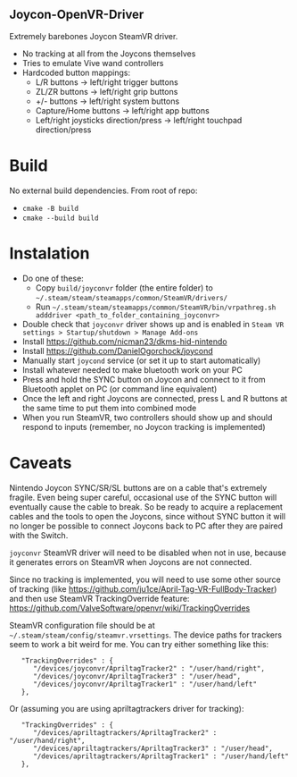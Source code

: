 ## Joycon-OpenVR-Driver

Extremely barebones Joycon SteamVR driver.

* No tracking at all from the Joycons themselves
* Tries to emulate Vive wand controllers
* Hardcoded button mappings:
  * L/R buttons -> left/right trigger buttons
  * ZL/ZR buttons -> left/right grip buttons
  * +/- buttons -> left/right system buttons
  * Capture/Home buttons -> left/right app buttons
  * Left/right joysticks direction/press -> left/right touchpad direction/press

# Build

No external build dependencies. From root of repo:
  * `cmake -B build`
  * `cmake --build build`

# Instalation

* Do one of these:
  * Copy `build/joyconvr` folder (the entire folder) to `~/.steam/steam/steamapps/common/SteamVR/drivers/`
  * Run `~/.steam/steam/steamapps/common/SteamVR/bin/vrpathreg.sh adddriver <path_to_folder_containing_joyconvr>`
* Double check that `joyconvr` driver shows up and is enabled in `Steam VR settings > Startup/shutdown > Manage Add-ons`
* Install https://github.com/nicman23/dkms-hid-nintendo
* Install https://github.com/DanielOgorchock/joycond
* Manually start `joycond` service (or set it up to start automatically)
* Install whatever needed to make bluetooth work on your PC
* Press and hold the SYNC button on Joycon and connect to it from Bluetooth applet on PC (or command line equivalent)
* Once the left and right Joycons are connected, press L and R buttons at the same time to put them into combined mode
* When you run SteamVR, two controllers should show up and should respond to inputs (remember, no Joycon tracking is implemented)

# Caveats

Nintendo Joycon SYNC/SR/SL buttons are on a cable that's extremely fragile. Even being super careful, occasional use of the SYNC button will eventually cause the cable to break. So be ready to acquire a replacement cables and the tools to open the Joycons, since without SYNC button it will no longer be possible to connect Joycons back to PC after they are paired with the Switch.

`joyconvr` SteamVR driver will need to be disabled when not in use, because it generates errors on SteamVR when Joycons are not connected.

Since no tracking is implemented, you will need to use some other source of tracking (like https://github.com/ju1ce/April-Tag-VR-FullBody-Tracker) and then use SteamVR TrackingOverride feature: https://github.com/ValveSoftware/openvr/wiki/TrackingOverrides

SteamVR configuration file should be at `~/.steam/steam/config/steamvr.vrsettings`. The device paths for trackers seem to work a bit weird for me. You can try either something like this:
```
   "TrackingOverrides" : {
      "/devices/joyconvr/ApriltagTracker2" : "/user/hand/right",
      "/devices/joyconvr/ApriltagTracker3" : "/user/head",
      "/devices/joyconvr/ApriltagTracker1" : "/user/hand/left"
   },
```
Or (assuming you are using apriltagtrackers driver for tracking):
```
   "TrackingOverrides" : {
      "/devices/apriltagtrackers/ApriltagTracker2" : "/user/hand/right",
      "/devices/apriltagtrackers/ApriltagTracker3" : "/user/head",
      "/devices/apriltagtrackers/ApriltagTracker1" : "/user/hand/left"
   },
```

